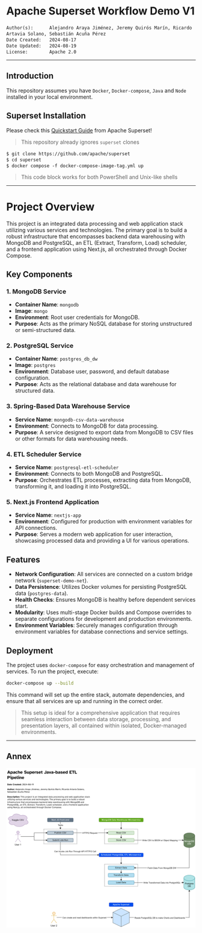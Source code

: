 # Apache Superset Workflow Demo V1

```
Author(s):      Alejandro Araya Jiménez, Jeremy Quirós Marín, Ricardo Artavia Solano, Sebastián Acuña Pérez
Date Created:   2024-08-17
Date Updated:   2024-08-19
License:        Apache 2.0
```

---

## Introduction

This repository assumes you have `Docker`, `Docker-compose`, `Java` and `Node` installed in your local environment.

## Superset Installation

Please check this [Quickstart Guide](https://superset.apache.org/docs/quickstart/) from Apache Superset!
> This repository already ignores `superset` clones

```shell
$ git clone https://github.com/apache/superset
$ cd superset
$ docker compose -f docker-compose-image-tag.yml up
```

> This code block works for both PowerShell and Unix-like shells

---

# Project Overview

This project is an integrated data processing and web application stack utilizing various services and technologies. The primary goal is to
build a robust infrastructure that encompasses backend data warehousing with MongoDB and PostgreSQL, an ETL (Extract, Transform, Load)
scheduler, and a frontend application using Next.js, all orchestrated through Docker Compose.

## Key Components

### 1. MongoDB Service

- **Container Name**: `mongodb`
- **Image**: `mongo`
- **Environment**: Root user credentials for MongoDB.
- **Purpose**: Acts as the primary NoSQL database for storing unstructured or semi-structured data.

### 2. PostgreSQL Service

- **Container Name**: `postgres_db_dw`
- **Image**: `postgres`
- **Environment**: Database user, password, and default database configuration.
- **Purpose**: Acts as the relational database and data warehouse for structured data.

### 3. Spring-Based Data Warehouse Service

- **Service Name**: `mongodb-csv-data-warehouse`
- **Environment**: Connects to MongoDB for data processing.
- **Purpose**: A service designed to export data from MongoDB to CSV files or other formats for data warehousing needs.

### 4. ETL Scheduler Service

- **Service Name**: `postgresql-etl-scheduler`
- **Environment**: Connects to both MongoDB and PostgreSQL.
- **Purpose**: Orchestrates ETL processes, extracting data from MongoDB, transforming it, and loading it into PostgreSQL.

### 5. Next.js Frontend Application

- **Service Name**: `nextjs-app`
- **Environment**: Configured for production with environment variables for API connections.
- **Purpose**: Serves a modern web application for user interaction, showcasing processed data and providing a UI for various operations.

## Features

- **Network Configuration**: All services are connected on a custom bridge network (`superset-demo-net`).
- **Data Persistence**: Utilizes Docker volumes for persisting PostgreSQL data (`postgres-data`).
- **Health Checks**: Ensures MongoDB is healthy before dependent services start.
- **Modularity**: Uses multi-stage Docker builds and Compose overrides to separate configurations for development and production
  environments.
- **Environment Variables**: Securely manages configuration through environment variables for database connections and service settings.

## Deployment

The project uses `docker-compose` for easy orchestration and management of services. To run the project, execute:

```sh
docker-compose up --build
```

This command will set up the entire stack, automate dependencies, and ensure that all services are up and running in the correct order.


> This setup is ideal for a comprehensive application that requires seamless interaction between data storage, processing, and presentation
> layers, all contained within isolated, Docker-managed environments.

---

## Annex

![](annex/apache-superset-demo-v1.drawio.svg "Diagram")
